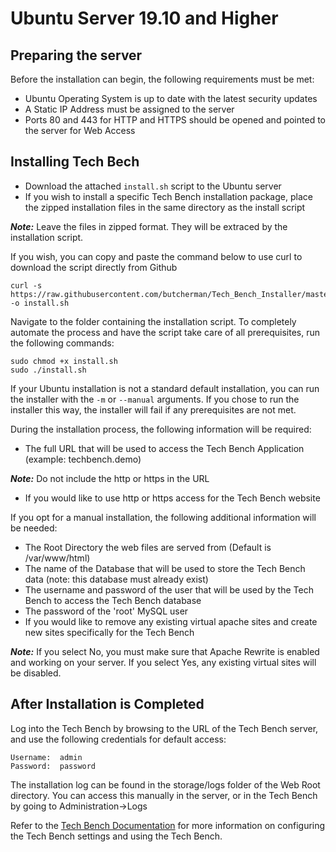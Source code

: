 # Ubuntu Server 19.10 and Higher

## Preparing the server

Before the installation can begin, the following requirements must be met:

* Ubuntu Operating System is up to date with the latest security updates
* A Static IP Address must be assigned to the server
* Ports 80 and 443 for HTTP and HTTPS should be opened and pointed to the server for Web Access

## Installing Tech Bech

* Download the attached `install.sh` script to the Ubuntu server
* If you wish to install a specific Tech Bench installation package, place the zipped installation files in the same directory as the install script

***Note:***  Leave the files in zipped format.  They will be extraced by the installation script.

If you wish, you can copy and paste the command below to use curl to download the script directly from Github

    curl -s https://raw.githubusercontent.com/butcherman/Tech_Bench_Installer/master/src/Ubuntu_Server/install.sh -o install.sh

Navigate to the folder containing the installation script.  To completely automate the process and have the script take care of all prerequisites, run the following commands:

    sudo chmod +x install.sh
    sudo ./install.sh

If your Ubuntu installation is not a standard default installation, you can run the installer with the `-m` or `--manual` arguments.  If you chose to run the installer this way, the installer will fail if any prerequisites are not met.

During the installation process, the following information will be required:

* The full URL that will be used to access the Tech Bench Application (example: techbench.demo)

***Note:***  Do not include the http or https in the URL

* If you would like to use http or https access for the Tech Bench website

If you opt for a manual installation, the following additional information will be needed:

* The Root Directory the web files are served from (Default is /var/www/html)
* The name of the Database that will be used to store the Tech Bench data (note:  this database must already exist)
* The username and password of the user that will be used by the Tech Bench to access the Tech Bench database
* The password of the 'root' MySQL user
* If you would like to remove any existing virtual apache sites and create new sites specifically for the Tech Bench

***Note:*** If you select No, you must make sure that Apache Rewrite is enabled and working on your server.  If you select Yes, any existing virtual sites will be disabled.

## After Installation is Completed

Log into the Tech Bench by browsing to the URL of the Tech Bench server, and use the following credentials for default access:

    Username:  admin
    Password:  password

The installation log can be found in the storage/logs folder of the Web Root directory.  You can access this manually in the server, or in the Tech Bench by going to Administration->Logs

Refer to the [Tech Bench Documentation](https://tech-bench.readthedocs.io/en/latest/) for more information on configuring the Tech Bench settings and using the Tech Bench.
